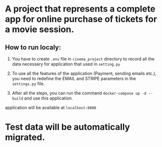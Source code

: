 # A project that represents a complete app for online purchase of tickets for a movie session.
## How to run localy:
1. You have to create ```.env``` file in ```cinema_project``` directory to record all the data necessary for application that used in ```setting.py```

2. To use all the features of the application (Payment, sending emails etc.), you need to redefine the EMAIL and STRIPE parameters in the ```settings.py``` file.

3. Аfter all the steps, you can run the command ```docker-compose up -d --build``` and use this application.

application will be available at ```localhost:8000```

# Test data will be automatically migrated.
